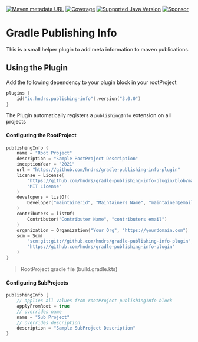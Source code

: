 [![Maven metadata URL](https://img.shields.io/maven-metadata/v?color=green&label=GRADLE%20PLUGIN&metadataUrl=https%3A%2F%2Fplugins.gradle.org%2Fm2%2Fio%2Fhndrs%2Fpublishing-info%2Fio.hndrs.publishing-info.gradle.plugin%2Fmaven-metadata.xml&style=for-the-badge)](https://plugins.gradle.org/plugin/io.hndrs.publishing-info)
[![Coverage](https://img.shields.io/sonar/coverage/hndrs_gradle-publishing-info-plugin?server=https%3A%2F%2Fsonarcloud.io&style=for-the-badge)](https://sonarcloud.io/dashboard?id=hndrs_gradle-publishing-info-plugin)
[![Supported Java Version](https://img.shields.io/badge/Supported%20Java%20Version-17%2B-informational?style=for-the-badge)]()
[![Sponsor](https://img.shields.io/static/v1?logo=GitHub&label=Sponsor&message=%E2%9D%A4&color=ff69b4&style=for-the-badge)](https://github.com/sponsors/marvinschramm)

# Gradle Publishing Info

This is a small helper plugin to add meta information to maven publications.

## Using the Plugin

Add the following dependency to your plugin block in your rootProject

```kotlin
plugins {
    id("io.hndrs.publishing-info").version("3.0.0")
}
```

The Plugin automatically registers a ```publishingInfo``` extension on all projects

#### Configuring the RootProject

```kotlin
publishingInfo {
    name = "Root Project"
    description = "Sample RootProject Description"
    inceptionYear = "2021"
    url = "https://github.com/hndrs/gradle-publishing-info-plugin"
    license = License(
        "https://github.com/hndrs/gradle-publishing-info-plugin/blob/main/LICENSE",
        "MIT License"
    )
    developers = listOf(
        Developer("maintainerid", "Maintainers Name", "maintainer@email.com")
    )
    contributers = listOf(
        Contributor("Contributer Name", "contributers email")
    )
    organization = Organization("Your Org", "https://yourdomain.com")
    scm = Scm(
        "scm:git:git://github.com/hndrs/gradle-publishing-info-plugin",
        "https://github.com/hndrs/gradle-publishing-info-plugin"
    )
}
```

> RootProject gradle file (build.gradle.kts)

#### Configuring SubProjects

```kotlin
publishingInfo {
    // applies all values from rootProject publishingInfo block
    applyFromRoot = true
    // overrides name
    name = "Sub Project"
    // overrides description
    description = "Sample SubProject Description"
}
```
